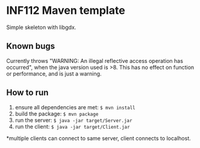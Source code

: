 # INF112 Maven template 
Simple skeleton with libgdx. 


## Known bugs
Currently throws "WARNING: An illegal reflective access operation has occurred", 
when the java version used is >8. This has no effect on function or performance, and is just a warning.


## How to run
1. ensure all dependencies are met: ```$ mvn install```
2. build the package: ```$ mvn package```
3. run the server: ```$ java -jar target/Server.jar```
4. run the client: ```$ java -jar target/Client.jar```

*multiple clients can connect to same server, client connects to localhost.